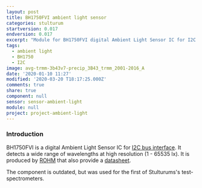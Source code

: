 ```yaml
---
layout: post
title: BH1750FVI ambient light sensor
categories: stulturum
startversion: 0.017
endversion: 0.017
excerpt: "Module for BH1750FVI digital Ambient Light Sensor IC for I2C bus interface"
tags:
  - ambient light
  - BH1750
  - I2C
image: avg-trmm-3b43v7-precip_3B43_trmm_2001-2016_A
date: '2020-01-10 11:27'
modified: '2020-03-20 T18:17:25.000Z'
comments: true
share: true
component: null
sensor: sensor-ambient-light
module: null
project: project-ambient-light
---
```

<script src="https://karttur.github.io/common/assets/js/karttur/togglediv.js"></script>

### Introduction

BH1750FVI is a digital Ambient Light Sensor IC for [I2C bus interface](../../ide/ide-I2C).  It detects a wide range of wavelengths at high resolution (1 - 65535 lx). It is produced by [ROHM](http://rohmfs.rohm.com) that also provide a [datasheet](http://rohmfs.rohm.com/en/products/databook/datasheet/ic/sensors/light/bh1721fvc-e.pdf).

The component is outdated, but was used for the first of Stulturums's test-spectrometers.
